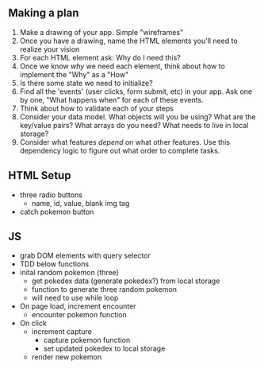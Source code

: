 ## Making a plan
1) Make a drawing of your app. Simple "wireframes"
2) Once you have a drawing, name the HTML elements you'll need to realize your vision
3) For each HTML element ask: Why do I need this?
4) Once we know _why_ we need each element, think about how to implement the "Why" as a "How"
5) Is there some state we need to initialize?
6) Find all the 'events' (user clicks, form submit, etc) in your app. Ask one by one, "What happens when" for each of these events.
7) Think about how to validate each of your steps
8) Consider your data model. What objects will you be using? What are the key/value pairs? What arrays do you need? What needs to live in local storage?
9) Consider what features _depend_ on what other features. Use this dependency logic to figure out what order to complete tasks.

## HTML Setup
- three radio buttons
    - name, id, value, blank img tag
- catch pokemon button

## JS 
- grab DOM elements with query selector
- TDD below functions
- inital random pokemon (three)
    -  get pokedex data (generate pokedex?) from local storage
    - function to generate three random pokemon
    - will need to use while loop
- On page load, increment encounter
    - encounter pokemon function
- On click
    - increment capture
        - capture pokemon function
        - set updated pokedex to local storage
    - render new pokemon


